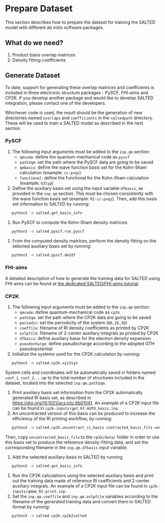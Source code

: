 # Prepare Dataset

This section describes how to prepare the dataset for training the SALTED model with different ab initio software packages.

## What do we need?

1. Product basis overlap matrices
1. Density fitting coefficients

## Generate Dataset

To date, support for generating these overlap matrices and coefficients is included in three electronic structure packages - PySCF, FHI-aims and CP2K. If you develop another package and would like to develop SALTED integration, please contact one of the developers.

Whichever code is used, the result should be the generation of new directories named `overlaps` and `coefficients` in the `saltedpath` directory. These will be used to train a SALTED model as described in the next section.

### PySCF

1. The following input arguments must be added to the `inp.qm` section:  
    - `qmcode`: define the quantum-mechanical code as `pyscf`
    - `path2qm`: set the path where the PySCF data are going to be saved 
    - `qmbasis`: define the wave function basis set for the Kohn-Sham calculation (example: `cc-pvqz`)
    - `functional`: define the functional for the Kohn-Sham calculation (example: `b3lyp`)
1. Define the auxiliary basis set using the input variable `dfbasis`, as provided in the `inp.qm` section. This must be chosen consistently with the wave function basis set (example: `RI-cc-pvqz`). Then, add this basis set information to SALTED by running:
```bash
   python3 -m salted.get_basis_info
```
1. Run PySCF to compute the Kohn-Sham density matrices: 
```bash
   python3 -m salted.pyscf.run_pyscf
```
1. From the computed density matrices, perform the density fitting on the selected auxiliary basis set by running: 
```bash
   python3 -m salted.pyscf.dm2df
```

### FHI-aims

A detailed description of how to generate the training data for SALTED using FHI-aims can be found at [the dedicated SALTED/FHI-aims tutorial](https://gitlab.com/FHI-aims-club/tutorials/fhi-aims-with-salted/-/blob/optimization/Tutorial/Tutorial-2/README.md?ref_type=heads&plain=1>).


### CP2K

1. The following input arguments must be added to the `inp.qm` section:
    - `qmcode`: define quantum-mechanical code as `cp2k`
    - `path2qm`: set the path where the CP2K data are going to be saved
    - `periodic`: set the periodicity of the system (`0D,2D,3D`)
    - `coeffile`: filename of RI density coefficients as printed by CP2K
    - `ovlpfile`: filename of 2-center auxiliary integrals as printed by CP2K
    - `dfbasis`: define auxiliary basis for the electron density expansion
    - `pseudocharge`: define pseudocharge according to the adopted GTH pseudopotential
1. Initialize the systems used for the CP2K calculation by running:
```bash
   python3 -m salted.cp2k.xyz2sys
```
   System cells and coordinates will be automatically saved in folders named `conf_1`, `conf_2`, ... up to the total number of structures included in the dataset, located into the selected `inp.qm.path2qm`. 
1. Print auxiliary basis set information from the CP2K automatically generated RI basis set, as described in https://doi.org/10.1021/acs.jctc.6b01041. An example of a CP2K input file can be found in `cp2k-inputs/get_RI-AUTO_basis.inp`. 
1. An uncontracted version of this basis can be produced to increase the efficiency of the RI printing workflow, by running:
```bash
   python3 -m salted.cp2k.uncontract_ri_basis contracted_basis_file uncontracted_basis_file
```
   Then, copy `uncontracted_basis_file` to the `cp2k/data/` folder in order to use this basis set to produce the reference density-fitting data, and set the corresponding filename in the `inp.qm.dfbasis` input variable.
1. Add the selected auxiliary basis to SALTED by running:
```bash
   python3 -m salted.get_basis_info
```
1. Run the CP2K calculations using the selected auxiliary basis and print out the training data made of reference RI coefficients and 2-center auxiliary integrals. An example of a CP2K input file can be found in `cp2k-inputs/qmmm_RI-print.inp`. 
1. Set the `inp.qm.coeffile` and `inp.qm.ovlpfile` variables according to the filename of the generated training data and convert them to SALTED format by running:
```bash
   python3 -m salted.cp2k.cp2k2salted
```

